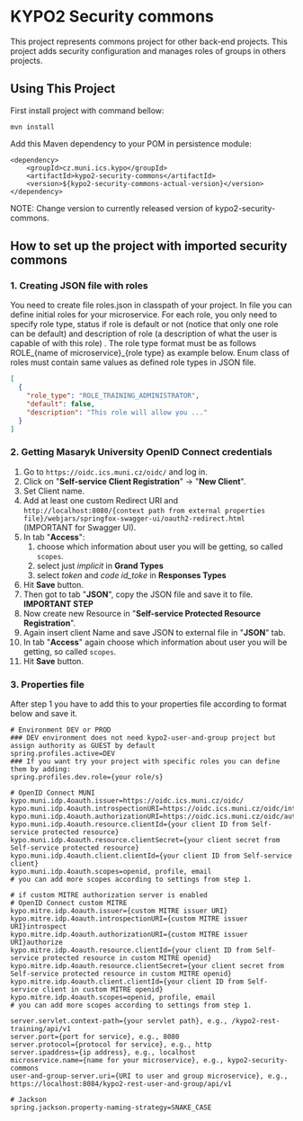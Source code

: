 # KYPO2 Security commons
This project represents commons project for other back-end projects. This project adds security configuration and manages roles of groups in others projects.

## Using This Project
First install project with command bellow:
```
mvn install
```

Add this Maven dependency to your POM in persistence module: 
```        
<dependency>
    <groupId>cz.muni.ics.kypo</groupId>
    <artifactId>kypo2-security-commons</artifactId>
    <version>${kypo2-security-commons-actual-version}</version>
</dependency>
```
NOTE: Change version to currently released version of kypo2-security-commons.

## How to set up the project with imported security commons
### 1. Creating JSON file with roles 

You need to create file roles.json in classpath of your project. In file you can define initial roles for your microservice. 
For each role, you only need to specify role type, status if role is default or not (notice that only one role can be default) 
and description of role (a description of what the user is capable of with this role) . The role type format must be as follows 
ROLE_{name of microservice}_{role type} as example below. Enum class of roles must contain same values as defined role types in JSON file.
 
```json
[
  {
    "role_type": "ROLE_TRAINING_ADMINISTRATOR",
    "default": false,
    "description": "This role will allow you ..."
  }
]
```

### 2. Getting Masaryk University OpenID Connect credentials 

1. Go to `https://oidc.ics.muni.cz/oidc/` and log in.
2. Click on "**Self-service Client Registration**" -> "**New Client**".
3. Set Client name.
4. Add at least one custom Redirect URI and `http://localhost:8080/{context path from external properties file}/webjars/springfox-swagger-ui/oauth2-redirect.html` (IMPORTANT for Swagger UI).
5. In tab "**Access**":
    1. choose which information about user you will be getting, so called `scopes`.
    2. select just *implicit* in **Grand Types**
    3. select *token* and *code id_toke* in **Responses Types**
6. Hit **Save** button.
7. Then got to tab "**JSON**", copy the JSON file and save it to file. **IMPORTANT STEP**
8. Now create new Resource in "**Self-service Protected Resource Registration**".
9. Again insert client Name and save JSON to external file in "**JSON**" tab.
10. In tab "**Access**" again choose which information about user you will be getting, so called `scopes`.
11. Hit **Save** button.


### 3. Properties file

After step 1 you have to add this to your properties file according to format below and save it.
```properties
# Environment DEV or PROD
### DEV environment does not need kypo2-user-and-group project but assign authority as GUEST by default
spring.profiles.active=DEV 
### If you want try your project with specific roles you can define them by adding:
spring.profiles.dev.role={your role/s}

# OpenID Connect MUNI 
kypo.muni.idp.4oauth.issuer=https://oidc.ics.muni.cz/oidc/
kypo.muni.idp.4oauth.introspectionURI=https://oidc.ics.muni.cz/oidc/introspect
kypo.muni.idp.4oauth.authorizationURI=https://oidc.ics.muni.cz/oidc/authorize
kypo.muni.idp.4oauth.resource.clientId={your client ID from Self-service protected resource}
kypo.muni.idp.4oauth.resource.clientSecret={your client secret from Self-service protected resource}
kypo.muni.idp.4oauth.client.clientId={your client ID from Self-service client}
kypo.muni.idp.4oauth.scopes=openid, profile, email
# you can add more scopes according to settings from step 1.

# if custom MITRE authorization server is enabled 
# OpenID Connect custom MITRE 
kypo.mitre.idp.4oauth.issuer={custom MITRE issuer URI}
kypo.mitre.idp.4oauth.introspectionURI={custom MITRE issuer URI}introspect
kypo.mitre.idp.4oauth.authorizationURI={custom MITRE issuer URI}authorize
kypo.mitre.idp.4oauth.resource.clientId={your client ID from Self-service protected resource in custom MITRE openid}
kypo.mitre.idp.4oauth.resource.clientSecret={your client secret from Self-service protected resource in custom MITRE openid}
kypo.mitre.idp.4oauth.client.clientId={your client ID from Self-service client in custom MITRE openid}
kypo.mitre.idp.4oauth.scopes=openid, profile, email
# you can add more scopes according to settings from step 1.

server.servlet.context-path={your servlet path}, e.g., /kypo2-rest-training/api/v1
server.port={port for service}, e.g., 8080 
server.protocol={protocol for service}, e.g., http
server.ipaddress={ip address}, e.g., localhost
microservice.name={name for your microservice}, e.g., kypo2-security-commons
user-and-group-server.uri={URI to user and group microservice}, e.g., https://localhost:8084/kypo2-rest-user-and-group/api/v1

# Jackson
spring.jackson.property-naming-strategy=SNAKE_CASE
```

